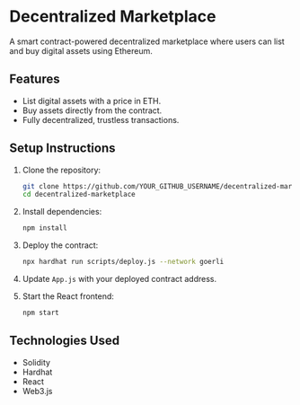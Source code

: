 # Decentralized Marketplace

A smart contract-powered decentralized marketplace where users can list and buy digital assets using Ethereum.

## Features
- List digital assets with a price in ETH.
- Buy assets directly from the contract.
- Fully decentralized, trustless transactions.

## Setup Instructions

1. Clone the repository:
   ```sh
   git clone https://github.com/YOUR_GITHUB_USERNAME/decentralized-marketplace.git
   cd decentralized-marketplace
   ```

2. Install dependencies:
   ```sh
   npm install
   ```

3. Deploy the contract:
   ```sh
   npx hardhat run scripts/deploy.js --network goerli
   ```

4. Update `App.js` with your deployed contract address.

5. Start the React frontend:
   ```sh
   npm start
   ```

## Technologies Used
- Solidity
- Hardhat
- React
- Web3.js
